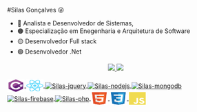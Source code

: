 #Silas Gonçalves 😜

- 🔴  Analista e Desenvolvedor de Sistemas, 
- 🟠  Especialização em Enegenharia e Arquitetura de Software
- 🟡  Desenvolvedor Full stack
- 🟢  Desenvolvedor .Net

<div align="center">
    <a href="https://github.com/silasgoncalvesczs">
        <img height="180em"
            src="https://github-readme-stats.vercel.app/api?username=silasgoncalvesczs&show_icons=true&theme=gruvbox&include_all_commits=true&count_private=true" />
        <img height="180em"
            src="https://github-readme-stats.vercel.app/api/top-langs/?username=silasgoncalvesczs&layout=compact&langs_count=7&theme=gruvbox" />
</div>
  <div style="display: inline_block"><br>
    <img align="center" alt="Silas-Csharp" height="30" width="40"
        src="https://raw.githubusercontent.com/devicons/devicon/master/icons/csharp/csharp-original.svg">
    <img align="center" alt="Silas-React" height="30" width="40"
        src="https://raw.githubusercontent.com/devicons/devicon/master/icons/react/react-original.svg">
    <img align="center" alt="Silas-jquery" height="30" width="40"
        src="https://cdn.jsdelivr.net/gh/devicons/devicon/icons/jquery/jquery-original.svg">
    <img align="center" alt="Silas-nodejs" height="30" width="40"
        src="https://cdn.jsdelivr.net/gh/devicons/devicon/icons/nodejs/nodejs-original.svg">
    <img align="center" alt="Silas-mongodb" height="30" width="40"
        src="https://cdn.jsdelivr.net/gh/devicons/devicon/icons/mongodb/mongodb-original.svg">
    <img align="center" alt="Silas-firebase" height="30" width="40"
        src="https://cdn.jsdelivr.net/gh/devicons/devicon/icons/firebase/firebase-plain.svg">
    <img align="center" alt="Silas-php" height="30" width="40"
        src="https://cdn.jsdelivr.net/gh/devicons/devicon/icons/php/php-original.svg">
    <img align="center" alt="Silas-HTML" height="30" width="40"
        src="https://raw.githubusercontent.com/devicons/devicon/master/icons/html5/html5-original.svg">
    <img align="center" alt="Silas-CSS" height="30" width="40"
        src="https://raw.githubusercontent.com/devicons/devicon/master/icons/css3/css3-original.svg">
    <img align="center" alt="Silas-Js" height="30" width="40"
        src="https://raw.githubusercontent.com/devicons/devicon/master/icons/javascript/javascript-plain.svg">
</div>
  
  ##
